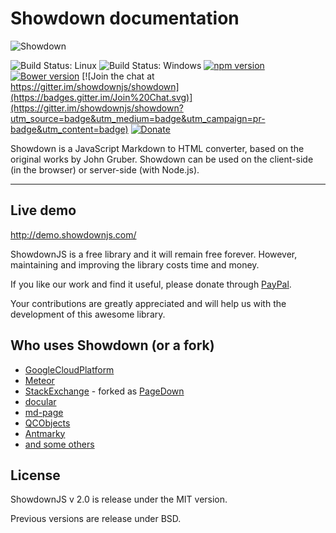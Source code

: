 # Showdown documentation

![Showdown][sd-logo]

![Build Status: Linux](https://github.com/showdownjs/showdown/actions/workflows/node.linux.yml/badge.svg)
![Build Status: Windows](https://github.com/showdownjs/showdown/actions/workflows/node.win.yml/badge.svg)
[![npm version](https://badge.fury.io/js/showdown.svg)](http://badge.fury.io/js/showdown)
[![Bower version](https://badge.fury.io/bo/showdown.svg)](http://badge.fury.io/bo/showdown)
[![Join the chat at https://gitter.im/showdownjs/showdown](https://badges.gitter.im/Join%20Chat.svg)](https://gitter.im/showdownjs/showdown?utm_source=badge&utm_medium=badge&utm_campaign=pr-badge&utm_content=badge)
[![Donate](https://img.shields.io/badge/Donate-PayPal-green.svg)](https://www.paypal.me/tiviesantos)

Showdown is a JavaScript Markdown to HTML converter, based on the original works by John Gruber.
Showdown can be used on the client-side (in the browser) or server-side (with Node.js).

----

## Live demo

<http://demo.showdownjs.com/>

ShowdownJS is a free library and it will remain free forever. However, maintaining and improving the library costs time and money.

If you like our work and find it useful, please donate through [PayPal](https://www.paypal.me/tiviesantos).

Your contributions are greatly appreciated and will help us with the development of this awesome library.

## Who uses Showdown (or a fork)

* [GoogleCloudPlatform](https://github.com/GoogleCloudPlatform)
* [Meteor](https://www.meteor.com/)
* [StackExchange](http://stackexchange.com/) - forked as [PageDown](https://code.google.com/p/pagedown/)
* [docular](https://github.com/Vertafore/docular)
* [md-page](https://github.com/oscarmorrison/md-page)
* [QCObjects](https://qcobjects.dev)
* [Antmarky](https://github.com/bandantonio/antmarky)
* [and some others](https://www.npmjs.com/browse/depended/showdown)

## License

ShowdownJS v 2.0 is release under the MIT version.

Previous versions are release under BSD.

[sd-logo]: https://raw.githubusercontent.com/showdownjs/logo/master/dist/logo.readme.png
[legacy-branch]: https://github.com/showdownjs/showdown/tree/legacy
[releases]: https://github.com/showdownjs/showdown/releases
[changelog]: https://github.com/showdownjs/showdown/blob/master/CHANGELOG.md
[wiki]: https://github.com/showdownjs/showdown/wiki
[cli-wiki]: https://github.com/showdownjs/showdown/wiki/CLI-tool
[definitely-typed]: https://github.com/DefinitelyTyped/DefinitelyTyped/tree/master/types/showdown
[xss-wiki]: https://github.com/showdownjs/showdown/wiki/Markdown's-XSS-Vulnerability-(and-how-to-mitigate-it)
[ext-wiki]: https://github.com/showdownjs/showdown/wiki/extensions
[coding-rules]: https://github.com/showdownjs/code-style/blob/master/README.md
[ng-commit-guide]: https://github.com/showdownjs/code-style/blob/master/README.md#commit-message-convention
[boilerplate-repo]: https://github.com/showdownjs/extension-boilerplate